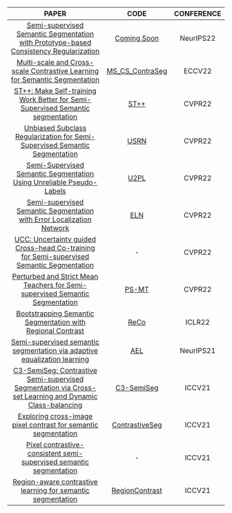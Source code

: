 |PAPER|CODE|CONFERENCE|
|:----:|:----:|:----:|
| [Semi-supervised Semantic Segmentation with Prototype-based Consistency Regularization](https://arxiv.org/abs/2210.04388)|[Coming Soon](https://github.com/HeimingX/semi_seg_proto)|NeurIPS22|
|[Multi-scale and Cross-scale Contrastive Learning for Semantic Segmentation](https://arxiv.org/abs/2203.13409)|[MS_CS_ContraSeg](https://github.com/RViMLab/ECCV2022-multi-scale-and-cross-scale-contrastive-segmentation)|ECCV22|
|[ST++: Make Self-training Work Better for Semi-Supervised Semantic segmentation](https://openaccess.thecvf.com/content/CVPR2022/html/Yang_ST_Make_Self-Training_Work_Better_for_Semi-Supervised_Semantic_Segmentation_CVPR_2022_paper.html)|[ST++](https://github.com/LiheYoung/ST-PlusPlus)|CVPR22|
| [Unbiased Subclass Regularization for Semi-Supervised Semantic Segmentation](https://openaccess.thecvf.com/content/CVPR2022/papers/Guan_Unbiased_Subclass_Regularization_for_Semi-Supervised_Semantic_Segmentation_CVPR_2022_paper.pdf)|[USRN](https://github.com/Dayan-Guan/USRN)|CVPR22|
|[Semi-Supervised Semantic Segmentation Using Unreliable Pseudo-Labels](https://openaccess.thecvf.com/content/CVPR2022/html/Wang_Semi-Supervised_Semantic_Segmentation_Using_Unreliable_Pseudo-Labels_CVPR_2022_paper.html)|[U2PL](https://github.com/Haochen-Wang409/U2PL)|CVPR22|
|[Semi-supervised Semantic Segmentation with Error Localization Network](https://openaccess.thecvf.com/content/CVPR2022/html/Kwon_Semi-Supervised_Semantic_Segmentation_With_Error_Localization_Network_CVPR_2022_paper.html)|[ELN](https://github.com/kinux98/SSL_ELN)|CVPR22|
|[UCC: Uncertainty guided Cross-head Co-training for Semi-supervised Semantic Segmentation](https://openaccess.thecvf.com/content/CVPR2022/html/Fan_UCC_Uncertainty_Guided_Cross-Head_Co-Training_for_Semi-Supervised_Semantic_Segmentation_CVPR_2022_paper.html)|-|CVPR22|
|[Perturbed and Strict Mean Teachers for Semi-supervised Semantic Segmentation](https://openaccess.thecvf.com/content/CVPR2022/html/Liu_Perturbed_and_Strict_Mean_Teachers_for_Semi-Supervised_Semantic_Segmentation_CVPR_2022_paper.html)|[PS-MT](https://github.com/yyliu01/PS-MT)|CVPR22|
|[Bootstrapping Semantic Segmentation with Regional Contrast](https://arxiv.org/abs/2104.04465)|[ReCo](https://github.com/lorenmt/reco)|ICLR22|
|[Semi-supervised semantic segmentation via adaptive equalization learning](https://proceedings.neurips.cc/paper/2021/hash/b98249b38337c5088bbc660d8f872d6a-Abstract.html)|[AEL](https://github.com/hzhupku/SemiSeg-AEL)|NeurIPS21|
|[C3-SemiSeg: Contrastive Semi-supervised Segmentation via Cross-set Learning and Dynamic Class-balancing](https://openaccess.thecvf.com/content/ICCV2021/html/Zhou_C3-SemiSeg_Contrastive_Semi-Supervised_Segmentation_via_Cross-Set_Learning_and_Dynamic_Class-Balancing_ICCV_2021_paper.html)|[C3-SemiSeg](https://github.com/SIAAAAAA/C3-SemiSeg)|ICCV21|
|[Exploring cross-image pixel contrast for semantic segmentation](https://openaccess.thecvf.com/content/ICCV2021/html/Wang_Exploring_Cross-Image_Pixel_Contrast_for_Semantic_Segmentation_ICCV_2021_paper.html)|[ContrastiveSeg](https://github.com/tfzhou/ContrastiveSeg)|ICCV21|
|[Pixel contrastive-consistent semi-supervised semantic segmentation](https://openaccess.thecvf.com/content/ICCV2021/html/Zhong_Pixel_Contrastive-Consistent_Semi-Supervised_Semantic_Segmentation_ICCV_2021_paper.html)|-|ICCV21|
|[Region-aware contrastive learning for semantic segmentation](https://openaccess.thecvf.com/content/ICCV2021/html/Hu_Region-Aware_Contrastive_Learning_for_Semantic_Segmentation_ICCV_2021_paper.html)|[RegionContrast](https://github.com/hzhupku/RegionContrast)|ICCV21|
